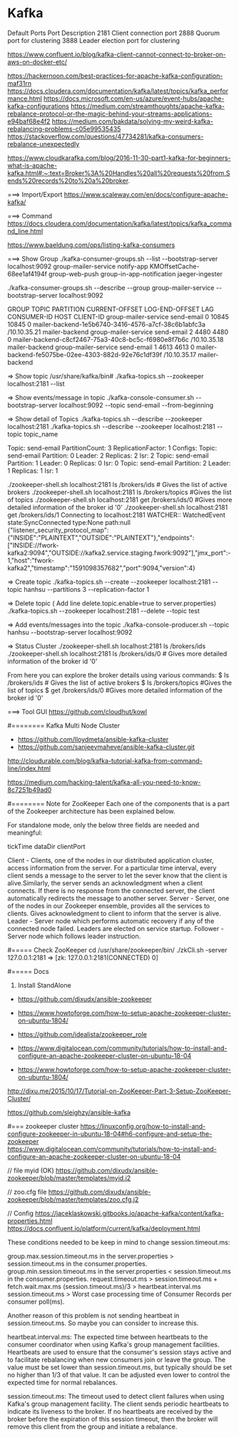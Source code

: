 Kafka
==================================

Default Ports
Port    Description
2181    Client connection port
2888    Quorum port for clustering
3888    Leader election port for clustering


https://www.confluent.io/blog/kafka-client-cannot-connect-to-broker-on-aws-on-docker-etc/


https://hackernoon.com/best-practices-for-apache-kafka-configuration-maf31rn
https://docs.cloudera.com/documentation/kafka/latest/topics/kafka_performance.html
https://docs.microsoft.com/en-us/azure/event-hubs/apache-kafka-configurations
https://medium.com/streamthoughts/apache-kafka-rebalance-protocol-or-the-magic-behind-your-streams-applications-e94baf68e4f2
https://medium.com/bakdata/solving-my-weird-kafka-rebalancing-problems-c05e99535435
https://stackoverflow.com/questions/47734281/kafka-consumers-rebalance-unexpectedly

https://www.cloudkarafka.com/blog/2016-11-30-part1-kafka-for-beginners-what-is-apache-kafka.html#:~:text=Broker%3A%20Handles%20all%20requests%20from,Sends%20records%20to%20a%20broker.

===> Import/Export
https://www.scaleway.com/en/docs/configure-apache-kafka/


===> Command
  https://docs.cloudera.com/documentation/kafka/latest/topics/kafka_command_line.html

https://www.baeldung.com/ops/listing-kafka-consumers

===> Show Group
./kafka-consumer-groups.sh  --list --bootstrap-server localhost:9092
group-mailer-service
notify-app
KMOffsetCache-68ee1af4194f
group-web-push
group-in-app-notification
jaeger-ingester

./kafka-consumer-groups.sh --describe --group group-mailer-service --bootstrap-server localhost:9092 

GROUP                TOPIC           PARTITION  CURRENT-OFFSET  LOG-END-OFFSET  LAG             CONSUMER-ID                                         HOST            CLIENT-ID
group-mailer-service send-email      0          10845           10845           0               mailer-backend-1e5b6740-3416-4576-a7cf-38c6b1abfc3a /10.10.35.21    mailer-backend
group-mailer-service send-email      2          4480            4480            0               mailer-backend-c8cf2467-75a3-40c8-bc5c-f6980e8f7b6c /10.10.35.18    mailer-backend
group-mailer-service send-email      1          4613            4613            0               mailer-backend-fe5075be-02ee-4303-882d-92e76c1df39f /10.10.35.17    mailer-backend


=> Show topic
  /usr/share/kafka/bin#
  ./kafka-topics.sh --zookeeper localhost:2181 --list

=> Show events/message in topic
  ./kafka-console-consumer.sh --bootstrap-server localhost:9092 --topic send-email --from-beginning

=> Show detail of Topics
  ./kafka-topics.sh --describe --zookeeper localhost:2181
  ./kafka-topics.sh --describe --zookeeper localhost:2181 --topic topic_name

Topic: send-email       PartitionCount: 3       ReplicationFactor: 1    Configs: 
        Topic: send-email       Partition: 0    Leader: 2       Replicas: 2     Isr: 2
        Topic: send-email       Partition: 1    Leader: 0       Replicas: 0     Isr: 0
        Topic: send-email       Partition: 2    Leader: 1       Replicas: 1     Isr: 1


  ./zookeeper-shell.sh localhost:2181 ls /brokers/ids # Gives the list of active brokers
  ./zookeeper-shell.sh localhost:2181 ls /brokers/topics #Gives the list of topics
  ./zookeeper-shell.sh localhost:2181 get /brokers/ids/0 #Gives more detailed information of the broker id '0'
  ./zookeeper-shell.sh localhost:2181 get /brokers/ids/1
Connecting to localhost:2181
WATCHER::
WatchedEvent state:SyncConnected type:None path:null
{"listener_security_protocol_map":{"INSIDE":"PLAINTEXT","OUTSIDE":"PLAINTEXT"},"endpoints":["INSIDE://fwork-kafka2:9094","OUTSIDE://kafka2.service.staging.fwork:9092"],"jmx_port":-1,"host":"fwork-kafka2","timestamp":"1591098357682","port":9094,"version":4}


=> Create topic
  ./kafka-topics.sh --create --zookeeper localhost:2181 --topic hanhsu --partitions 3 --replication-factor 1

=> Delete topic ( Add line delete.topic.enable=true to server.properties)
  ./kafka-topics.sh --zookeeper localhost:2181 --delete --topic test

=> Add events/messages into the topic
  ./kafka-console-producer.sh --topic hanhsu --bootstrap-server localhost:9092

=> Status Cluster
  ./zookeeper-shell.sh localhost:2181 ls /brokers/ids
  ./zookeeper-shell.sh localhost:2181 ls /brokers/ids/0  # Gives more detailed information of the broker id '0'

From here you can explore the broker details using various commands:
$  ls /brokers/ids # Gives the list of active brokers
$  ls /brokers/topics #Gives the list of topics
$  get /brokers/ids/0 #Gives more detailed information of the broker id '0'


===> Tool GUI
  https://github.com/cloudhut/kowl





#======== Kafka Multi Node Cluster
  + https://github.com/lloydmeta/ansible-kafka-cluster
  + https://github.com/sanjeevmaheve/ansible-kafka-cluster.git



http://cloudurable.com/blog/kafka-tutorial-kafka-from-command-line/index.html



https://medium.com/hacking-talent/kafka-all-you-need-to-know-8c7251b49ad0


#======== Note for ZooKeeper
Each one of the components that is a part of the Zookeeper architecture has been explained below.

For standalone mode, only the below three fields are needed and meaningful:

tickTime
dataDir
clientPort


Client - Clients, one of the nodes in our distributed application cluster, access information from the server. For a particular time interval, every client sends a message to the server to let the sever know that the client is alive.Similarly, the server sends an acknowledgment when a client connects. If there is no response from the connected server, the client automatically redirects the message to another server.
Server - Server, one of the nodes in our Zookeeper ensemble, provides all the services to clients. Gives acknowledgment to client to inform that the server is alive.
Leader - Server node which performs automatic recovery if any of the connected node failed. Leaders are elected on service startup.
Follower - Server node which follows leader instruction.

#===== Check ZooKeeper
cd /usr/share/zookeeper/bin/
./zkCli.sh -server 127.0.0.1:2181
  => [zk: 127.0.0.1:2181(CONNECTED) 0]


#===== Docs
1. Install StandAlone
  + https://github.com/dixudx/ansible-zookeeper
  + https://www.howtoforge.com/how-to-setup-apache-zookeeper-cluster-on-ubuntu-1804/  
  + https://github.com/idealista/zookeeper_role


  + https://www.digitalocean.com/community/tutorials/how-to-install-and-configure-an-apache-zookeeper-cluster-on-ubuntu-18-04
  + https://www.howtoforge.com/how-to-setup-apache-zookeeper-cluster-on-ubuntu-1804/  


  http://dixu.me/2015/10/17/Tutorial-on-ZooKeeper-Part-3-Setup-ZooKeeper-Cluster/

  https://github.com/sleighzy/ansible-kafka


#=== zookeeper cluster
https://linuxconfig.org/how-to-install-and-configure-zookeeper-in-ubuntu-18-04#h6-configure-and-setup-the-zookeeper  
https://www.digitalocean.com/community/tutorials/how-to-install-and-configure-an-apache-zookeeper-cluster-on-ubuntu-18-04

// file myid (OK)
https://github.com/dixudx/ansible-zookeeper/blob/master/templates/myid.j2

// zoo.cfg file
https://github.com/dixudx/ansible-zookeeper/blob/master/templates/zoo.cfg.j2



// Config
https://jaceklaskowski.gitbooks.io/apache-kafka/content/kafka-properties.html
https://docs.confluent.io/platform/current/kafka/deployment.html

These conditions needed to be keep in mind to change session.timeout.ms:

group.max.session.timeout.ms in the server.properties > session.timeout.ms in the consumer.properties.
group.min.session.timeout.ms in the server.properties < session.timeout.ms in the consumer.properties.
request.timeout.ms > session.timeout.ms + fetch.wait.max.ms
(session.timeout.ms)/3 > heartbeat.interval.ms
session.timeout.ms > Worst case processing time of Consumer Records per consumer poll(ms).


Another reason of this problem is not sending heartbeat in session.timeout.ms. So maybe you can consider to increase this.

heartbeat.interval.ms: The expected time between heartbeats to the consumer coordinator when using Kafka's group management facilities. Heartbeats are used to ensure that the consumer's session stays active and to facilitate rebalancing when new consumers join or leave the group. The value must be set lower than session.timeout.ms, but typically should be set no higher than 1/3 of that value. It can be adjusted even lower to control the expected time for normal rebalances.

session.timeout.ms: The timeout used to detect client failures when using Kafka's group management facility. The client sends periodic heartbeats to indicate its liveness to the broker. If no heartbeats are received by the broker before the expiration of this session timeout, then the broker will remove this client from the group and initiate a rebalance.